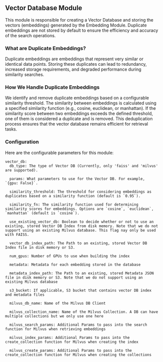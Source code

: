 ## Vector Database Module

This module is responsible for creating a Vector Database and storing the vectors (embeddings) generated by the Embedding Module. Duplicate embeddings are not stored by default to ensure the efficiency and accuracy of the search operations.

### What are Duplicate Embeddings?

Duplicate embeddings are embeddings that represent very similar or identical data points. Storing these duplicates can lead to redundancy, increased storage requirements, and degraded performance during similarity searches.

### How We Handle Duplicate Embeddings

We identify and remove duplicate embeddings based on a configurable similarity threshold. The similarity between embeddings is calculated using a specified similarity function (e.g., cosine, euclidean, or manhattan). If the similarity score between two embeddings exceeds the defined threshold, one of them is considered a duplicate and is removed. This deduplication process ensures that the vector database remains efficient for retrieval tasks.

###  Configuration
Here are the configurable parameters for this module:
```
vector_db:
  db_type: The type of Vector DB (Currently, only 'faiss' and 'milvus' are supported).

  params: What parameters to use for the Vector DB. For example, `{gpu: False}`.

  similarity_threshold: The threshold for considering embeddings as duplicates based on a similarity function (default is `0.95`).

  similarity_fn: The similarity function used for determining similarity scores for embeddings. Options are `cosine`, `euclidean`, `manhattan` (default is `cosine`).

  use_existing_vector_db: Boolean to decide whether or not to use an existing, stored Vector DB Index from disk memory. Note that we do not support using an existing Milvus database. This flag nay only be used with FAISS.

  vector_db_index_path: The Path to an existing, stored Vector DB Index file in disk memory or S3.

  num_gpus: Number of GPUs to use when building the index
  
  metadata: Metadata for each embedding stored in the database

  metadata_index_path: The Path to an existing, stored Metadata JSON file in disk memory or S3. Note that we do not support using an existing Milvus database

  s3_bucket: If applicable, S3 bucket that contains vector DB index and metadata files 

  milvus_db_name: Name of the Milvus DB Client

  milvus_collection_name: Name of the Milvus Collection. A DB can have multiple collections but we only use one here

  milvus_search_params: Additional Params to pass into the search function for Milvus when retrieving embeddings

  milvus_index_params: Additional Params to pass into the create_collection function for Milvus when creating the index

  milvus_create_params: Additional Params to pass into the create_collection function for Milvus when creating the collections
```
